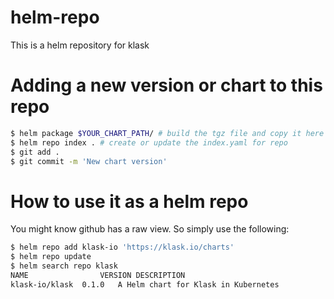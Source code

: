 # helm-repo

This is a helm repository for klask

# Adding a new version or chart to this repo

```bash
$ helm package $YOUR_CHART_PATH/ # build the tgz file and copy it here
$ helm repo index . # create or update the index.yaml for repo
$ git add .
$ git commit -m 'New chart version'
```

# How to use it as a helm repo

You might know github has a raw view. So simply use the following:

```bash
$ helm repo add klask-io 'https://klask.io/charts'
$ helm repo update
$ helm search repo klask
NAME            	VERSION	DESCRIPTION
klask-io/klask	0.1.0  	A Helm chart for Klask in Kubernetes
```
